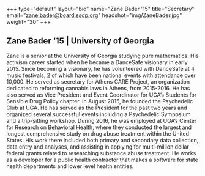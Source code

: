 +++
type="default"
layout="bio"
name="Zane Bader '15"
title="Secretary"
email="zane.bader@board.ssdp.org"
headshot="img/ZaneBader.jpg"
weight="30"
+++

<h2>Zane Bader ‘15 | University of Georgia</h2> Zane is a senior at the University of Georgia studying pure mathematics. His activism career started when he became a DanceSafe visionary in early 2015. Since becoming a visionary, he has volunteered with DanceSafe at 4 music festivals, 2 of which
have been national events with attendance over 10,000. He served as secretary for Athens CARE Project, an organization dedicated to reforming cannabis laws in Athens, from 2015-2016. He has also served as Vice President and Event Coordinator for UGA’s
Students for Sensible Drug Policy chapter. In August 2015, he founded the Psychedelic Club at UGA. He has served as the President for the past two years and organized several successful events including a Psychedelic Symposium and a trip-sitting workshop.
During 2016, he was employed at UGA’s Center for Research on Behavioral Health, where they conducted the largest and longest comprehensive study on drug abuse treatment within the United States. His work there included both primary and secondary data
collection, data entry and analyses, and assisting in applying for multi-million dollar federal grants related to researching substance abuse treatment. He works as a developer for a public health contractor that makes a software for state health departments
and lower level health entities.

